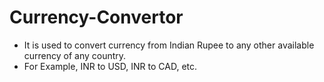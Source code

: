 # Currency-Convertor

- It is used to convert currency from Indian Rupee to any other available currency of any country.
- For Example, INR to USD, INR to CAD, etc.
